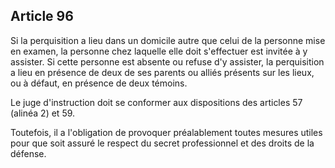 Article 96
----
Si la perquisition a lieu dans un domicile autre que celui de la personne mise
en examen, la personne chez laquelle elle doit s'effectuer est invitée à y
assister. Si cette personne est absente ou refuse d'y assister, la perquisition
a lieu en présence de deux de ses parents ou alliés présents sur les lieux, ou à
défaut, en présence de deux témoins.

Le juge d'instruction doit se conformer aux dispositions des articles 57 (alinéa
2) et 59.

Toutefois, il a l'obligation de provoquer préalablement toutes mesures utiles
pour que soit assuré le respect du secret professionnel et des droits de la
défense.
